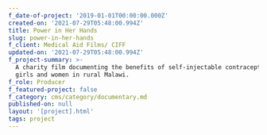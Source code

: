 ```yaml
---
f_date-of-project: '2019-01-01T00:00:00.000Z'
created-on: '2021-07-29T05:48:00.994Z'
title: Power in Her Hands
slug: power-in-her-hands
f_client: Medical Aid Films/ CIFF
updated-on: '2021-07-29T05:48:00.994Z'
f_project-summary: >-
  A charity film documenting the benefits of self-injectable contraception for
  girls and women in rural Malawi.
f_role: Producer
f_featured-project: false
f_category: cms/category/documentary.md
published-on: null
layout: '[project].html'
tags: project
---
```



